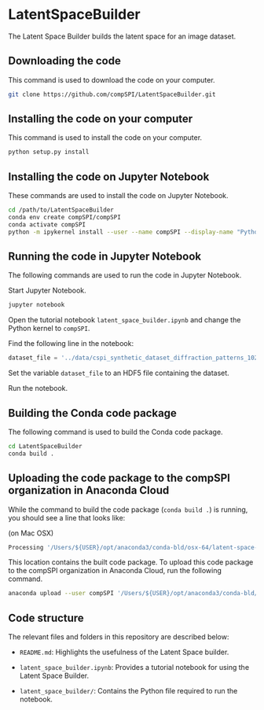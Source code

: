 # LatentSpaceBuilder

The Latent Space Builder builds the latent space for an image dataset. 

## Downloading the code

This command is used to download the code on your computer.

```bash
git clone https://github.com/compSPI/LatentSpaceBuilder.git
```

## Installing the code on your computer

This command is used to install the code on your computer.

```bash
python setup.py install
```

## Installing the code on Jupyter Notebook

These commands are used to install the code on Jupyter Notebook.

```bash
cd /path/to/LatentSpaceBuilder
conda env create compSPI/compSPI
conda activate compSPI
python -m ipykernel install --user --name compSPI --display-name "Python (compSPI)"
```

## Running the code in Jupyter Notebook

The following commands are used to run the code in Jupyter Notebook.

Start Jupyter Notebook.

```bash
jupyter notebook 
```

Open the tutorial notebook ```latent_space_builder.ipynb``` and change the Python kernel to ```compSPI```.

Find the following line in the notebook:

```python
dataset_file = '../data/cspi_synthetic_dataset_diffraction_patterns_1024x1040.hdf5'
```

Set the variable ```dataset_file``` to an HDF5 file containing the dataset.

Run the notebook.

## Building the Conda code package

The following command is used to build the Conda code package.

```bash
cd LatentSpaceBuilder
conda build .
```

## Uploading the code package to the compSPI organization in Anaconda Cloud

While the command to build the code package (`conda build .`) is running, you should see a line that looks like:

(on Mac OSX)
```bash 
Processing '/Users/${USER}/opt/anaconda3/conda-bld/osx-64/latent-space-builder-0.0.1-py37_0.tar.bz2'
```

This location contains the built code package. To upload this code package to the compSPI organization in Anaconda Cloud, run the following command.

```bash
anaconda upload --user compSPI '/Users/${USER}/opt/anaconda3/conda-bld/osx-64/latent-space-builder-0.0.1-py37_0.tar.bz2'
```

## Code structure

The relevant files and folders in this repository are described below:

- ```README.md```: Highlights the usefulness of the Latent Space builder. 

- ```latent_space_builder.ipynb```:  Provides a tutorial notebook for using the Latent Space Builder.

- ```latent_space_builder/```: Contains the Python file required to run the notebook.
